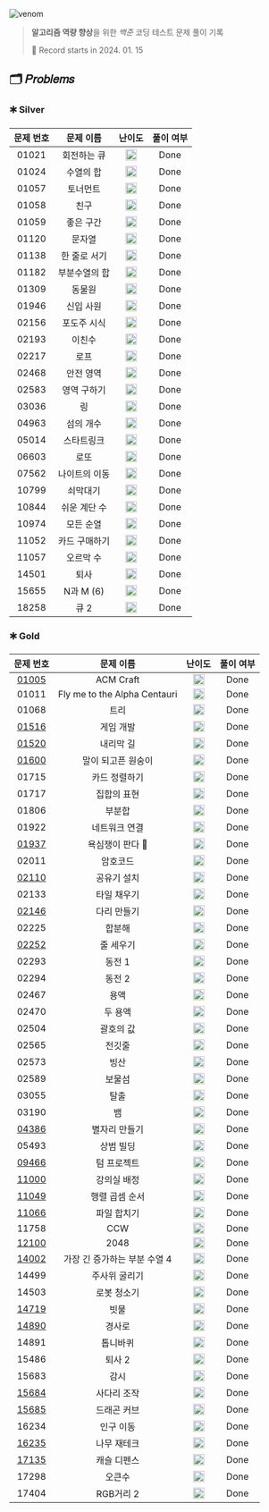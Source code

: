 ![venom](https://capsule-render.vercel.app/api?type=venom&height=160&text=𝑩𝑎𝑒𝑘𝑗𝑜𝑜𝑛%20𝑶𝑛𝑙𝑖𝑛𝑒%20𝑱𝑢𝑑𝑔𝑒&fontSize=70&color=0:4B89DC,100:89B2E9)

> **알고리즘 역량 향상**을 위한 *백준* 코딩 테스트 문제 풀이 기록
>
> 📆 Record starts in 2024. 01. 15

## 🗂️ 𝑃𝑟𝑜𝑏𝑙𝑒𝑚𝑠

### 🞷 Silver

| 문제 번호 |  문제 이름   |                                   난이도                                    | 풀이 여부 |
|:-----:|:--------:|:------------------------------------------------------------------------:|:-----:|
| 01021 |  회전하는 큐  | <img src="https://d2gd6pc034wcta.cloudfront.net/tier/8.svg" width=20 />  | Done  |
| 01024 |  수열의 합   | <img src="https://d2gd6pc034wcta.cloudfront.net/tier/9.svg" width=20 />  | Done  |
| 01057 |   토너먼트   | <img src="https://d2gd6pc034wcta.cloudfront.net/tier/7.svg" width=20 />  | Done  |
| 01058 |    친구    | <img src="https://d2gd6pc034wcta.cloudfront.net/tier/9.svg" width=20 />  | Done  |
| 01059 |  좋은 구간   | <img src="https://d2gd6pc034wcta.cloudfront.net/tier/7.svg" width=20 />  | Done  |
| 01120 |   문자열    | <img src="https://d2gd6pc034wcta.cloudfront.net/tier/7.svg" width=20 />  | Done  |
| 01138 | 한 줄로 서기  | <img src="https://d2gd6pc034wcta.cloudfront.net/tier/9.svg" width=20 />  | Done  |
| 01182 | 부분수열의 합  | <img src="https://d2gd6pc034wcta.cloudfront.net/tier/9.svg" width=20 />  | Done  |
| 01309 |   동물원    | <img src="https://d2gd6pc034wcta.cloudfront.net/tier/10.svg" width=20 /> | Done  |
| 01946 |  신입 사원   | <img src="https://d2gd6pc034wcta.cloudfront.net/tier/10.svg" width=20 /> | Done  |
| 02156 |  포도주 시식  | <img src="https://d2gd6pc034wcta.cloudfront.net/tier/10.svg" width=20 /> | Done  |
| 02193 |   이친수    | <img src="https://d2gd6pc034wcta.cloudfront.net/tier/8.svg" width=20 />  | Done  |
| 02217 |    로프    | <img src="https://d2gd6pc034wcta.cloudfront.net/tier/7.svg" width=20 />  | Done  |
| 02468 |  안전 영역   | <img src="https://d2gd6pc034wcta.cloudfront.net/tier/10.svg" width=20 /> | Done  |
| 02583 |  영역 구하기  | <img src="https://d2gd6pc034wcta.cloudfront.net/tier/10.svg" width=20 /> | Done  |
| 03036 |    링     | <img src="https://d2gd6pc034wcta.cloudfront.net/tier/7.svg" width=20 />  | Done  |
| 04963 |  섬의 개수   | <img src="https://d2gd6pc034wcta.cloudfront.net/tier/9.svg" width=20 />  | Done  |
| 05014 |  스타트링크   | <img src="https://d2gd6pc034wcta.cloudfront.net/tier/10.svg" width=20 /> | Done  |
| 06603 |    로또    | <img src="https://d2gd6pc034wcta.cloudfront.net/tier/9.svg" width=20 />  | Done  |
| 07562 | 나이트의 이동  | <img src="https://d2gd6pc034wcta.cloudfront.net/tier/10.svg" width=20 /> | Done  |
| 10799 |   쇠막대기   | <img src="https://d2gd6pc034wcta.cloudfront.net/tier/9.svg" width=20 />  | Done  |
| 10844 | 쉬운 계단 수  | <img src="https://d2gd6pc034wcta.cloudfront.net/tier/10.svg" width=20 /> | Done  |
| 10974 |  모든 순열   | <img src="https://d2gd6pc034wcta.cloudfront.net/tier/8.svg" width=20 />  | Done  |
| 11052 | 카드 구매하기  | <img src="https://d2gd6pc034wcta.cloudfront.net/tier/10.svg" width=20 /> | Done  |
| 11057 |  오르막 수   | <img src="https://d2gd6pc034wcta.cloudfront.net/tier/10.svg" width=20 /> | Done  |
| 14501 |    퇴사    | <img src="https://d2gd6pc034wcta.cloudfront.net/tier/8.svg" width=20 />  | Done  |
| 15655 | N과 M (6) | <img src="https://d2gd6pc034wcta.cloudfront.net/tier/8.svg" width=20 />  | Done  |
| 18258 |   큐 2    | <img src="https://d2gd6pc034wcta.cloudfront.net/tier/7.svg" width=20 />  | Done  |

### 🞷 Gold

|                  문제 번호                  |            문제 이름             |                                   난이도                                    | 풀이 여부 |
|:---------------------------------------:|:----------------------------:|:------------------------------------------------------------------------:|:-----:|
| [01005](https://babyyu0.tistory.com/8)  |          ACM Craft           | <img src="https://d2gd6pc034wcta.cloudfront.net/tier/13.svg" width=20 /> | Done  |
|                  01011                  | Fly me to the Alpha Centauri | <img src="https://d2gd6pc034wcta.cloudfront.net/tier/11.svg" width=20 /> | Done  |
|                  01068                  |              트리              | <img src="https://d2gd6pc034wcta.cloudfront.net/tier/11.svg" width=20 /> | Done  |
| [01516](https://babyyu0.tistory.com/5)  |            게임 개발             | <img src="https://d2gd6pc034wcta.cloudfront.net/tier/13.svg" width=20 /> | Done  |
| [01520](https://babyyu0.tistory.com/5)  |            내리막 길             | <img src="https://d2gd6pc034wcta.cloudfront.net/tier/13.svg" width=20 /> | Done  |
| [01600](https://babyyu0.tistory.com/26) |          말이 되고픈 원숭이          | <img src="https://d2gd6pc034wcta.cloudfront.net/tier/13.svg" width=20 /> | Done  |
|                  01715                  |           카드 정렬하기            | <img src="https://d2gd6pc034wcta.cloudfront.net/tier/12.svg" width=20 /> | Done  |
|                  01717                  |            집합의 표현            | <img src="https://d2gd6pc034wcta.cloudfront.net/tier/11.svg" width=20 /> | Done  |
|                  01806                  |             부분합              | <img src="https://d2gd6pc034wcta.cloudfront.net/tier/12.svg" width=20 /> | Done  |
|                  01922                  |           네트워크 연결            | <img src="https://d2gd6pc034wcta.cloudfront.net/tier/12.svg" width=20 /> | Done  |
| [01937](https://babyyu0.tistory.com/21) |          욕심쟁이 판다 🐼          | <img src="https://d2gd6pc034wcta.cloudfront.net/tier/13.svg" width=20 /> | Done  |
|                  02011                  |             암호코드             | <img src="https://d2gd6pc034wcta.cloudfront.net/tier/11.svg" width=20 /> | Done  |
| [02110](https://babyyu0.tistory.com/27) |            공유기 설치            | <img src="https://d2gd6pc034wcta.cloudfront.net/tier/12.svg" width=20 /> | Done  |
|                  02133                  |            타일 채우기            | <img src="https://d2gd6pc034wcta.cloudfront.net/tier/12.svg" width=20 /> | Done  |
| [02146](https://babyyu0.tistory.com/17) |            다리 만들기            | <img src="https://d2gd6pc034wcta.cloudfront.net/tier/13.svg" width=20 /> | Done  |
|                  02225                  |             합분해              | <img src="https://d2gd6pc034wcta.cloudfront.net/tier/11.svg" width=20 /> | Done  |
| [02252](https://babyyu0.tistory.com/3)  |            줄 세우기             | <img src="https://d2gd6pc034wcta.cloudfront.net/tier/13.svg" width=20 /> | Done  |
|                  02293                  |             동전 1             | <img src="https://d2gd6pc034wcta.cloudfront.net/tier/11.svg" width=20 /> | Done  |
|                  02294                  |             동전 2             | <img src="https://d2gd6pc034wcta.cloudfront.net/tier/11.svg" width=20 /> | Done  |
|                  02467                  |              용액              | <img src="https://d2gd6pc034wcta.cloudfront.net/tier/11.svg" width=20 /> | Done  |
|                  02470                  |             두 용액             | <img src="https://d2gd6pc034wcta.cloudfront.net/tier/11.svg" width=20 /> | Done  |
|                  02504                  |            괄호의 값             | <img src="https://d2gd6pc034wcta.cloudfront.net/tier/11.svg" width=20 /> | Done  |
|                  02565                  |             전깃줄              | <img src="https://d2gd6pc034wcta.cloudfront.net/tier/11.svg" width=20 /> | Done  |
|                  02573                  |              빙산              | <img src="https://d2gd6pc034wcta.cloudfront.net/tier/12.svg" width=20 /> | Done  |
|                  02589                  |             보물섬              | <img src="https://d2gd6pc034wcta.cloudfront.net/tier/11.svg" width=20 /> | Done  |
|                  03055                  |              탈출              | <img src="https://d2gd6pc034wcta.cloudfront.net/tier/12.svg" width=20 /> | Done  |
|                  03190                  |              뱀               | <img src="https://d2gd6pc034wcta.cloudfront.net/tier/12.svg" width=20 /> | Done  |
| [04386](https://babyyu0.tistory.com/35) |           별자리 만들기            | <img src="https://d2gd6pc034wcta.cloudfront.net/tier/13.svg" width=20 /> | Done  |
|                  05493                  |            상범 빌딩             | <img src="https://d2gd6pc034wcta.cloudfront.net/tier/11.svg" width=20 /> | Done  |
| [09466](https://babyyu0.tistory.com/13) |            텀 프로젝트            | <img src="https://d2gd6pc034wcta.cloudfront.net/tier/13.svg" width=20 /> | Done  |
| [11000](https://babyyu0.tistory.com/36) |            강의실 배정            | <img src="https://d2gd6pc034wcta.cloudfront.net/tier/11.svg" width=20 /> | Done  |
| [11049](https://babyyu0.tistory.com/14) |           행렬 곱셈 순서           | <img src="https://d2gd6pc034wcta.cloudfront.net/tier/13.svg" width=20 /> | Done  |
| [11066](https://babyyu0.tistory.com/15) |            파일 합치기            | <img src="https://d2gd6pc034wcta.cloudfront.net/tier/13.svg" width=20 /> | Done  |
|                  11758                  |             CCW              | <img src="https://d2gd6pc034wcta.cloudfront.net/tier/11.svg" width=20 /> | Done  |
| [12100](https://babyyu0.tistory.com/42) |             2048             | <img src="https://d2gd6pc034wcta.cloudfront.net/tier/14.svg" width=20 /> | Done  |
| [14002](https://babyyu0.tistory.com/43) |      가장 긴 증가하는 부분 수열 4       | <img src="https://d2gd6pc034wcta.cloudfront.net/tier/12.svg" width=20 /> | Done  |
|                  14499                  |           주사위 굴리기            | <img src="https://d2gd6pc034wcta.cloudfront.net/tier/12.svg" width=20 /> | Done  |
|                  14503                  |            로봇 청소기            | <img src="https://d2gd6pc034wcta.cloudfront.net/tier/11.svg" width=20 /> | Done  |
| [14719](https://babyyu0.tistory.com/37) |              빗물              | <img src="https://d2gd6pc034wcta.cloudfront.net/tier/11.svg" width=20 /> | Done  |
| [14890](https://babyyu0.tistory.com/9)  |             경사로              | <img src="https://d2gd6pc034wcta.cloudfront.net/tier/13.svg" width=20 /> | Done  |
|                  14891                  |             톱니바퀴             | <img src="https://d2gd6pc034wcta.cloudfront.net/tier/11.svg" width=20 /> | Done  |
|                  15486                  |             퇴사 2             | <img src="https://d2gd6pc034wcta.cloudfront.net/tier/11.svg" width=20 /> | Done  |
|                  15683                  |              감시              | <img src="https://d2gd6pc034wcta.cloudfront.net/tier/12.svg" width=20 /> | Done  |
| [15684](https://babyyu0.tistory.com/23) |            사다리 조작            | <img src="https://d2gd6pc034wcta.cloudfront.net/tier/13.svg" width=20 /> | Done  |
| [15685](https://babyyu0.tistory.com/25) |            드래곤 커브            | <img src="https://d2gd6pc034wcta.cloudfront.net/tier/13.svg" width=20 /> | Done  |
|                  16234                  |            인구 이동             | <img src="https://d2gd6pc034wcta.cloudfront.net/tier/12.svg" width=20 /> | Done  |
| [16235](https://babyyu0.tistory.com/30) |            나무 재테크            | <img src="https://d2gd6pc034wcta.cloudfront.net/tier/13.svg" width=20 /> | Done  |
| [17135](https://babyyu0.tistory.com/33) |            캐슬 디펜스            | <img src="https://d2gd6pc034wcta.cloudfront.net/tier/13.svg" width=20 /> | Done  |
|                  17298                  |             오큰수              | <img src="https://d2gd6pc034wcta.cloudfront.net/tier/12.svg" width=20 /> | Done  |
|                  17404                  |           RGB거리 2            | <img src="https://d2gd6pc034wcta.cloudfront.net/tier/12.svg" width=20 /> | Done  |
